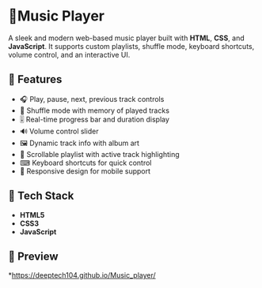 # 🎵Music Player

A sleek and modern web-based music player built with **HTML**, **CSS**, and **JavaScript**. It supports custom playlists, shuffle mode, keyboard shortcuts, volume control, and an interactive UI.

## 🚀 Features

- 🎧 Play, pause, next, previous track controls
- 🔀 Shuffle mode with memory of played tracks
- 🎚 Real-time progress bar and duration display
- 🔊 Volume control slider
- 🖼 Dynamic track info with album art
- 📜 Scrollable playlist with active track highlighting
- ⌨ Keyboard shortcuts for quick control
- 📱 Responsive design for mobile support

## 🔧 Tech Stack

- **HTML5**
- **CSS3**
- **JavaScript**

## 📸 Preview
*https://deeptech104.github.io/Music_player/


